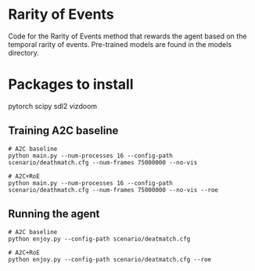 # Rarity of Events
Code for the Rarity of Events method that rewards the agent based on the temporal rarity of events.
Pre-trained models are found in the models directory.

# Packages to install
pytorch
scipy
sdl2
vizdoom

## Training A2C baseline
~~~~
# A2C baseline
python main.py --num-processes 16 --config-path scenario/deathmatch.cfg --num-frames 75000000 --no-vis

# A2C+RoE
python main.py --num-processes 16 --config-path scenario/deathmatch.cfg --num-frames 75000000 --no-vis --roe
~~~~

## Running the agent
~~~~
# A2C baseline
python enjoy.py --config-path scenario/deatmatch.cfg

# A2C+RoE
python enjoy.py --config-path scenario/deatmatch.cfg --roe
~~~~